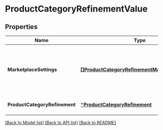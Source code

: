 # ProductCategoryRefinementValue

## Properties
Name | Type | Description | Notes
------------ | ------------- | ------------- | -------------
**MarketplaceSettings** | [**[]ProductCategoryRefinementMarketplaceSetting**](ProductCategoryRefinementMarketplaceSetting.md) | Marketplace specific product category refinements. Either the value or the marketplaceSettings should always be specified | [optional] [default to null]
**ProductCategoryRefinement** | [***ProductCategoryRefinement**](ProductCategoryRefinement.md) |  | [optional] [default to null]

[[Back to Model list]](../README.md#documentation-for-models) [[Back to API list]](../README.md#documentation-for-api-endpoints) [[Back to README]](../README.md)

